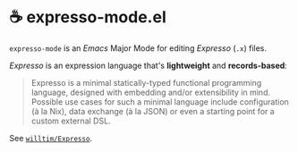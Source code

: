 # ☕ expresso-mode.el

`expresso-mode` is an *Emacs* Major Mode for editing *Expresso* (`.x`) files.

*Expresso* is an expression language that's **lightweight** and **records-based**:

> Expresso is a minimal statically-typed functional programming language, designed with embedding and/or extensibility in mind. Possible use cases for such a minimal language include configuration (à la Nix), data exchange (à la JSON) or even a starting point for a custom external DSL.

See [`willtim/Expresso`](https://github.com/willtim/Expresso#readme).

## 

